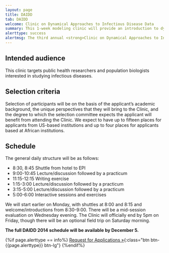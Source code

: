 ```yaml
---
layout: page
title: DAIDD
tab: DAIDD
welcome: Clinic on Dynamical Approaches to Infectious Disease Data
summary: This 1­‐week modeling clinic will provide an introduction to dynamical models used in the study of infectious disease dynamics. The Clinic will bring together graduate students, postdoctoral students, and researchers from North America and Africa, and instruction will focus on how the complex dynamics of pathogen transmission influence study design and data collection for addressing problems in infectious disease research.
alerttype: success
alertmsg: The third annual <strong>Clinic on Dynamical Approaches to Infectious Disease Data (DAIDD)</strong> will be held December 15-19, 2014 at the University of Florida’s Emerging Pathogens Institute in Gainesville, FL. The application process for DAIDD 2014 has now concluded.
---
```


## Intended audience

This clinic targets public health researchers and population biologists interested in studying infectious diseases.

## Selection criteria

Selection of participants will be on the basis of the applicant’s academic background, the unique perspectives that they will bring to the Clinic, and the degree to which the selection committee expects the applicant will benefit from attending the Clinic. We expect to have up to fifteen places for applicants from US-based institutions and up to four places for applicants based at African institutions.

## Schedule

The general daily structure will be as follows:

- 8:30, 8:45 Shuttle from hotel to EPI
- 9:00-10:45 Lecture/discussion followed by a practicum
- 11:15-12:15 Writing exercise
- 1:15-3:00 Lecture/discussion followed by a practicum
- 3:15-5:00 Lecture/discussion followed by a practicum
- 5:00-6:00 Interactive sessions and exercises

We will start earlier on Monday, with shuttles at 8:00 and 8:15 and welcome/introductions from 8:30-9:00. There will be a mid-session evaluation on Wednesday evening. The Clinic will officially end by 5pm on Friday, though there will be an optional field trip on Saturday morning.

**The full DAIDD 2014 schedule will be available by December 5.**

{%if page.alerttype == info%}
[Request for Applications »](./rfa.html "Request for Applications"){:class="btn btn-{{page.alerttype}} btn-lg"}
{%endif%}
